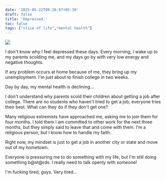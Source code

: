 ```yaml
---
date: '2025-05-22T09:26:07+05:30'
draft: false
title: 'Depressed.'
toc: false
tags: ["slice of life","mental health"]
---
```

![](https://preview.redd.it/lee-chandler-doesnt-leave-you-alone-after-watching-v0-1sodg8fecrge1.png?width=640&crop=smart&auto=webp&s=17eac35541dd8ccfca7de73697073fe0478a6449)

I don't know why I feel depressed these days. Every morning, I wake up to my parents scolding me, and my days go by with very low energy and negative thoughts.

If any problem occurs at home because of me, they bring up my unemployment. I'm just about to finish college in two weeks.

Day by day, my mental health is declining...

I don't understand why parents scold their children about getting a job after college. There are no students who haven't tried to get a job, everyone tries their best. What can they do if they don't get one?

Many religious extremists have approached me, asking me to join them for four months. I told them I am committed to other work for the next three months, but they simply said to leave that and come with them. I'm a religious person, but I know how to handle my faith.

Right now, my mindset is just to get a job in another city or state and move out of my hometown.

Everyone is pressuring me to do something with my life, but I'm still doing something b@st@rds. I really need to talk openly with someone!

I'm fucking tired, guys. Very tired...



